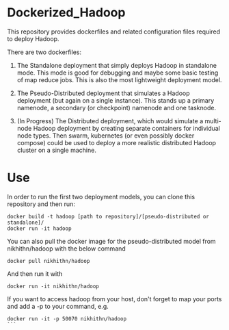 # Dockerized_Hadoop

This repository provides dockerfiles and related configuration files required to deploy Hadoop. 

There are two dockerfiles:
1. The Standalone deployment that simply deploys Hadoop in standalone mode.  This mode is good for debugging and maybe some basic testing of map reduce jobs.  This is also the most lightweight deployment model.

2. The Pseudo-Distributed deployment that simulates a Hadoop deployment (but again on a single instance).  This stands up a primary namenode, a secondary (or checkpoint) namenode and one tasknode.  

3. (In Progress) The Distributed deployment, which would simulate a multi-node Hadoop deployment by creating separate containers for individual node types.  Then swarm, kubernetes (or even possibly docker compose) could be used to deploy a more realistic distributed Hadoop cluster on a single machine. 

# Use

In order to run the first two deployment models, you can clone this repository and then run:    
```
docker build -t hadoop [path to repository]/[pseudo-distributed or standalone]/    
docker run -it hadoop   
```

You can also pull the docker image for the pseudo-distributed model from nikhithn/hadoop with the below command   
```
docker pull nikhithn/hadoop   
```
And then run it with   
```
docker run -it nikhithn/hadoop   
```

If you want to access hadoop from your host, don't forget to map your ports and add a -p to your command, e.g.
````
docker run -it -p 50070 nikhithn/hadoop
```
